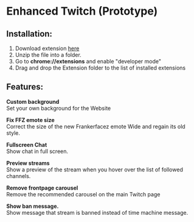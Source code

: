 # Enhanced Twitch (Prototype)
## Installation:
1. Download extension [here](https://github.com/enhancedtwitch/enhanced-extension-prototype/archive/main.zip)  
2. Unzip the file into a folder.  
3. Go to __chrome://extensions__ and enable "developer mode"  
4. Drag and drop the Extension folder to the list of installed extensions  

## Features:
**Custom background**  
Set your own background for the Website  
  
**Fix FFZ emote size**  
Correct the size of the new Frankerfacez emote Wide and regain its old style.  
  
**Fullscreen Chat**  
Show chat in full screen.  
  
**Preview streams**    
Show a preview of the stream when you hover over the list of followed channels.  
  
**Remove frontpage carousel**  
Remove the recommended carousel on the main Twitch page  
  
**Show ban message.**  
Show message that stream is banned instead of time machine message.  
